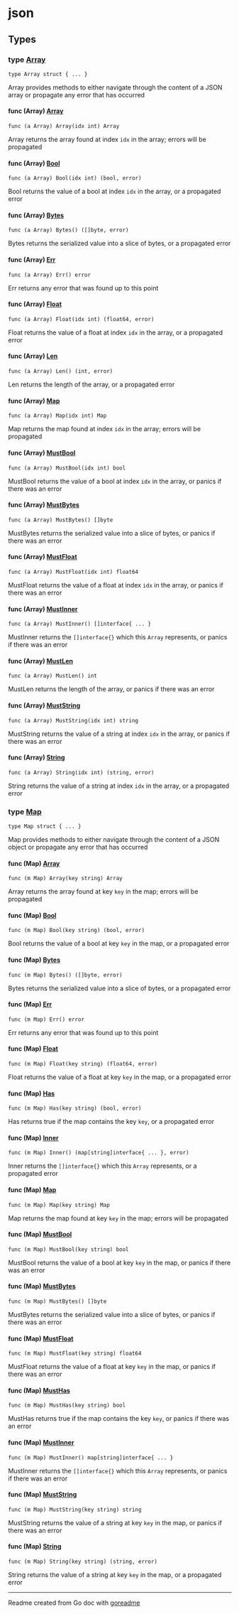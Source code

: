 # json

## Types

### type [Array](/array.go#L10)

`type Array struct { ... }`

Array provides methods to either navigate through the content of a JSON array or propagate any error that has occurred

#### func (Array) [Array](/array.go#L70)

`func (a Array) Array(idx int) Array`

Array returns the array found at index `idx` in the array; errors will be propagated

#### func (Array) [Bool](/array.go#L131)

`func (a Array) Bool(idx int) (bool, error)`

Bool returns the value of a bool at index `idx` in the array, or a propagated error

#### func (Array) [Bytes](/array.go#L147)

`func (a Array) Bytes() ([]byte, error)`

Bytes returns the serialized value into a slice of bytes, or a propagated error

#### func (Array) [Err](/array.go#L223)

`func (a Array) Err() error`

Err returns any error that was found up to this point

#### func (Array) [Float](/array.go#L115)

`func (a Array) Float(idx int) (float64, error)`

Float returns the value of a float at index `idx` in the array, or a propagated error

#### func (Array) [Len](/array.go#L179)

`func (a Array) Len() (int, error)`

Len returns the length of the array, or a propagated error

#### func (Array) [Map](/array.go#L49)

`func (a Array) Map(idx int) Map`

Map returns the map found at index `idx` in the array; errors will be propagated

#### func (Array) [MustBool](/array.go#L211)

`func (a Array) MustBool(idx int) bool`

MustBool returns the value of a bool at index `idx` in the array, or panics if there was an error

#### func (Array) [MustBytes](/array.go#L159)

`func (a Array) MustBytes() []byte`

MustBytes returns the serialized value into a slice of bytes, or panics if there was an error

#### func (Array) [MustFloat](/array.go#L199)

`func (a Array) MustFloat(idx int) float64`

MustFloat returns the value of a float at index `idx` in the array, or panics if there was an error

#### func (Array) [MustInner](/array.go#L171)

`func (a Array) MustInner() []interface{ ... }`

MustInner returns the `[]interface{}` which this `Array` represents, or panics if there was an error

#### func (Array) [MustLen](/array.go#L91)

`func (a Array) MustLen() int`

MustLen returns the length of the array, or panics if there was an error

#### func (Array) [MustString](/array.go#L187)

`func (a Array) MustString(idx int) string`

MustString returns the value of a string at index `idx` in the array, or panics if there was an error

#### func (Array) [String](/array.go#L99)

`func (a Array) String(idx int) (string, error)`

String returns the value of a string at index `idx` in the array, or a propagated error

### type [Map](/map.go#L11)

`type Map struct { ... }`

Map provides methods to either navigate through the content of a JSON object or propagate any error that has occurred

#### func (Map) [Array](/map.go#L167)

`func (m Map) Array(key string) Array`

Array returns the array found at key `key` in the map; errors will be propagated

#### func (Map) [Bool](/map.go#L136)

`func (m Map) Bool(key string) (bool, error)`

Bool returns the value of a bool at key `key` in the map, or a propagated error

#### func (Map) [Bytes](/map.go#L183)

`func (m Map) Bytes() ([]byte, error)`

Bytes returns the serialized value into a slice of bytes, or a propagated error

#### func (Map) [Err](/map.go#L90)

`func (m Map) Err() error`

Err returns any error that was found up to this point

#### func (Map) [Float](/map.go#L121)

`func (m Map) Float(key string) (float64, error)`

Float returns the value of a float at key `key` in the map, or a propagated error

#### func (Map) [Has](/map.go#L195)

`func (m Map) Has(key string) (bool, error)`

Has returns true if the map contains the key `key`, or a propagated error

#### func (Map) [Inner](/map.go#L216)

`func (m Map) Inner() (map[string]interface{ ... }, error)`

Inner returns the `[]interface{}` which this `Array` represents, or a propagated error

#### func (Map) [Map](/map.go#L151)

`func (m Map) Map(key string) Map`

Map returns the map found at key `key` in the map; errors will be propagated

#### func (Map) [MustBool](/map.go#L80)

`func (m Map) MustBool(key string) bool`

MustBool returns the value of a bool at key `key` in the map, or panics if there was an error

#### func (Map) [MustBytes](/map.go#L204)

`func (m Map) MustBytes() []byte`

MustBytes returns the serialized value into a slice of bytes, or panics if there was an error

#### func (Map) [MustFloat](/map.go#L70)

`func (m Map) MustFloat(key string) float64`

MustFloat returns the value of a float at key `key` in the map, or panics if there was an error

#### func (Map) [MustHas](/map.go#L53)

`func (m Map) MustHas(key string) bool`

MustHas returns true if the map contains the key `key`, or panics if there was an error

#### func (Map) [MustInner](/map.go#L224)

`func (m Map) MustInner() map[string]interface{ ... }`

MustInner returns the `[]interface{}` which this `Array` represents, or panics if there was an error

#### func (Map) [MustString](/map.go#L60)

`func (m Map) MustString(key string) string`

MustString returns the value of a string at key `key` in the map, or panics if there was an error

#### func (Map) [String](/map.go#L106)

`func (m Map) String(key string) (string, error)`

String returns the value of a string at key `key` in the map, or a propagated error

---
Readme created from Go doc with [goreadme](https://github.com/posener/goreadme)
